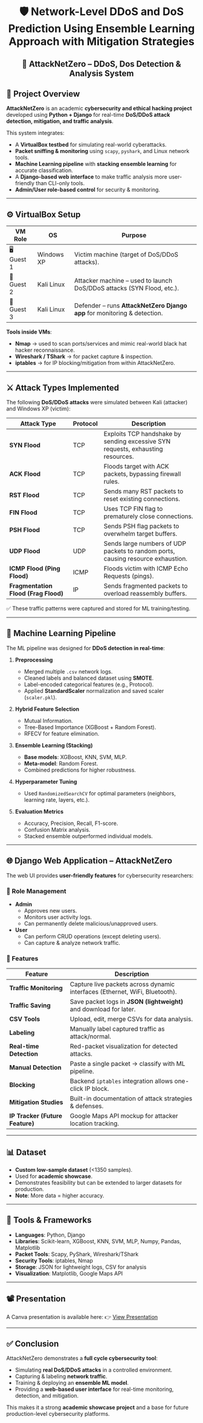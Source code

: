 <h1 align="center"> 🛡️ Network-Level DDoS and DoS Prediction Using Ensemble Learning Approach with Mitigation Strategies </h1>


<h2 align="center">🚀 AttackNetZero – DDoS, Dos Detection & Analysis System </h2>

## 📌 Project Overview
**AttackNetZero** is an academic **cybersecurity and ethical hacking project** developed using **Python + Django** for real-time **DoS/DDoS attack detection, mitigation, and traffic analysis**.  

This system integrates:
- A **VirtualBox testbed** for simulating real-world cyberattacks.
- **Packet sniffing & monitoring** using `scapy`, `pyshark`, and Linux network tools.
- **Machine Learning pipeline** with **stacking ensemble learning** for accurate classification.
- A **Django-based web interface** to make traffic analysis more user-friendly than CLI-only tools.
- **Admin/User role-based control** for security & monitoring.

---

## ⚙️ VirtualBox Setup

| VM Role           | OS              | Purpose                                                                 |
|-------------------|-----------------|-------------------------------------------------------------------------|
| 🖥 Guest 1        | Windows XP      | Victim machine (target of DoS/DDoS attacks).                           |
| 🐧 Guest 2        | Kali Linux      | Attacker machine – used to launch DoS/DDoS attacks (SYN Flood, etc.).   |
| 🔐 Guest 3        | Kali Linux      | Defender – runs **AttackNetZero Django app** for monitoring & detection.|

**Tools inside VMs**:  
- **Nmap** → used to scan ports/services and mimic real-world black hat hacker reconnaissance.  
- **Wireshark / TShark** → for packet capture & inspection.  
- **iptables** → for IP blocking/mitigation from within AttackNetZero.  

---

## ⚔️ Attack Types Implemented

The following **DoS/DDoS attacks** were simulated between Kali (attacker) and Windows XP (victim):

| Attack Type | Protocol | Description |
|-------------|----------|-------------|
| **SYN Flood** | TCP | Exploits TCP handshake by sending excessive SYN requests, exhausting resources. |
| **ACK Flood** | TCP | Floods target with ACK packets, bypassing firewall rules. |
| **RST Flood** | TCP | Sends many RST packets to reset existing connections. |
| **FIN Flood** | TCP | Uses TCP FIN flag to prematurely close connections. |
| **PSH Flood** | TCP | Sends PSH flag packets to overwhelm target buffers. |
| **UDP Flood** | UDP | Sends large numbers of UDP packets to random ports, causing resource exhaustion. |
| **ICMP Flood (Ping Flood)** | ICMP | Floods victim with ICMP Echo Requests (pings). |
| **Fragmentation Flood (Frag Flood)** | IP | Sends fragmented packets to overload reassembly buffers. |

✅ These traffic patterns were captured and stored for ML training/testing.

---

## 🧠 Machine Learning Pipeline

The ML pipeline was designed for **DDoS detection in real-time**:

1. **Preprocessing**
   - Merged multiple `.csv` network logs.
   - Cleaned labels and balanced dataset using **SMOTE**.
   - Label-encoded categorical features (e.g., Protocol).
   - Applied **StandardScaler** normalization and saved scaler (`scaler.pkl`).

2. **Hybrid Feature Selection**
   - Mutual Information.
   - Tree-Based Importance (XGBoost + Random Forest).
   - RFECV for feature elimination.

3. **Ensemble Learning (Stacking)**
   - **Base models**: XGBoost, KNN, SVM, MLP.
   - **Meta-model**: Random Forest.
   - Combined predictions for higher robustness.

4. **Hyperparameter Tuning**
   - Used `RandomizedSearchCV` for optimal parameters (neighbors, learning rate, layers, etc.).

5. **Evaluation Metrics**
   - Accuracy, Precision, Recall, F1-score.
   - Confusion Matrix analysis.
   - Stacked ensemble outperformed individual models.

---

## 🌐 Django Web Application – AttackNetZero

The web UI provides **user-friendly features** for cybersecurity researchers:

### 🔑 Role Management
- **Admin**
  - Approves new users.
  - Monitors user activity logs.
  - Can permanently delete malicious/unapproved users.
- **User**
  - Can perform CRUD operations (except deleting users).
  - Can capture & analyze network traffic.

### 📡 Features

| Feature | Description |
|---------|-------------|
| **Traffic Monitoring** | Capture live packets across dynamic interfaces (Ethernet, WiFi, Bluetooth). |
| **Traffic Saving** | Save packet logs in **JSON (lightweight)** and download for later. |
| **CSV Tools** | Upload, edit, merge CSVs for data analysis. |
| **Labeling** | Manually label captured traffic as attack/normal. |
| **Real-time Detection** | Red-packet visualization for detected attacks. |
| **Manual Detection** | Paste a single packet → classify with ML pipeline. |
| **Blocking** | Backend `iptables` integration allows one-click IP block. |
| **Mitigation Studies** | Built-in documentation of attack strategies & defenses. |
| **IP Tracker (Future Feature)** | Google Maps API mockup for attacker location tracking. |

---

## 📊 Dataset
- **Custom low-sample dataset** (<1350 samples).  
- Used for **academic showcase**.  
- Demonstrates feasibility but can be extended to larger datasets for production.  
- **Note**: More data = higher accuracy.  

---

## 🧪 Tools & Frameworks
- **Languages**: Python, Django  
- **Libraries**: Scikit-learn, XGBoost, KNN, SVM, MLP, Numpy, Pandas, Matplotlib  
- **Packet Tools**: Scapy, PyShark, Wireshark/TShark  
- **Security Tools**: iptables, Nmap  
- **Storage**: JSON for lightweight logs, CSV for analysis  
- **Visualization**: Matplotlib, Google Maps API  

---

## 📽️ Presentation
A Canva presentation is available here:  👉 [View Presentation](https://www.canva.com/design/DAGrLvjM8EM/EzZttgBOp__14OFiol62HQ/edit?utm_content=DAGrLvjM8EM&utm_campaign=designshare&utm_medium=link2&utm_source=sharebutton)

---

## ✅ Conclusion
AttackNetZero demonstrates a **full cycle cybersecurity tool**:
- Simulating **real DoS/DDoS attacks** in a controlled environment.  
- Capturing & labeling **network traffic**.  
- Training & deploying an **ensemble ML model**.  
- Providing a **web-based user interface** for real-time monitoring, detection, and mitigation.  

This makes it a strong **academic showcase project** and a base for future production-level cybersecurity platforms.

